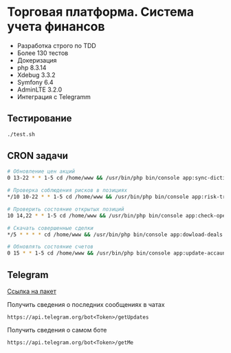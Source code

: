 # Торговая платформа. Система учета финансов

* Разработка строго по TDD
* Более 130 тестов
* Докеризация
* php 8.3.14
* Xdebug 3.3.2
* Symfony 6.4
* AdminLTE 3.2.0
* Интеграция с Telegramm

## Тестирование

```bash
./test.sh
```

## CRON задачи
```bash
# Обновление цен акций
0 13-22 * * 1-5 cd /home/www && /usr/bin/php bin/console app:sync-dictionaries

# Проверка соблюдения рисков в позициях
*/10 10-22 * * 1-5 cd /home/www && /usr/bin/php bin/console app:risk-trade-check

# Проверить состояние открытых позиций
10 14,22 * * 1-5 cd /home/www && /usr/bin/php bin/console app:check-open-trades

# Скачать совершенные сделки
*/5 * * * * cd /home/www && /usr/bin/php bin/console app:dowload-deals

# Обновлять состояние счетов
0 15 * * 1-5 cd /home/www && /usr/bin/php bin/console app:update-accaunt-history
```

## Telegram

[Ссылка на пакет](https://github.com/TelegramBot/Api)

Получить сведения о последних сообщениях в чатах

```
https://api.telegram.org/bot<Token>/getUpdates
```

Получить сведения о самом боте

```
https://api.telegram.org/bot<Token>/getMe
```
